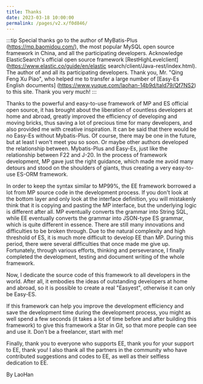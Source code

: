 ```yaml
---
title: Thanks
date: 2023-03-18 10:00:00
permalink: /pages/v2.x/f0d846/
---
```

:::tip
Special thanks go to the author of MyBatis-Plus (https://mp.baomidou.com/), the most popular MySQL open source framework in China, and all the participating developers.
Acknowledge ElasticSearch's official open source framework [RestHighLevelclient] (https://www.elastic.co/guide/en/elastic search/client/Java-rest/index.html).
The author of and all its participating developers.
Thank you, Mr. "Qing Feng Xu Piao", who helped me to transfer a large number of [Easy-Es English documents] (https://www.yuque.com/laohan-14b9d/tald79/Qf7NS2) to this site. Thank you very much!
:::

Thanks to the powerful and easy-to-use framework of MP and ES official open source, it has brought about the liberation of countless developers at home and abroad, greatly improved the efficiency of developing and moving bricks, thus saving a lot of precious time for many developers, and also provided me with creative inspiration. It can be said that there would be no Easy-Es without Mybatis-Plus. Of course, there may be one in the future, but at least I won't meet you so soon. Or maybe other authors developed the relationship between. Mybatis-Plus and Easy-Es, just like the relationship between F22 and J-20. In the process of framework development, MP gave just the right guidance, which made me avoid many detours and stood on the shoulders of giants, thus creating a very easy-to-use ES-ORM framework.

In order to keep the syntax similar to MP99%, the EE framework borrowed a lot from MP source code in the development process. If you don't look at the bottom layer and only look at the interface definition, you will mistakenly think that it is copying and pasting the MP interface, but the underlying logic is different after all. MP eventually converts the grammar into String SQL, while EE eventually converts the grammar into JSON-type ES grammar, which is quite different in essence. There are still many innovations and difficulties to be broken through. Due to the natural complexity and high threshold of ES, it is much more difficult to develop EE than MP. During this period, there were several difficulties that once made me give up. Fortunately, through various efforts, thinking and perseverance, I finally completed the development, testing and document writing of the whole framework.

Now, I dedicate the source code of this framework to all developers in the world. After all, it embodies the ideas of outstanding developers at home and abroad, so it is possible to create a real "Easyest", otherwise it can only be Easy-ES.

If this framework can help you improve the development efficiency and save the development time during the development process, you might as well spend a few seconds (it takes a lot of time before and after building this framework) to give this framework a Star in Git, so that more people can see and use it. Don't be a freelancer, start with me!

Finally, thank you to everyone who supports EE, thank you for your support to EE, thank you! I also thank all the partners in the community who have contributed suggestions and codes to EE, as well as their selfless dedication to EE.

By LaoHan

